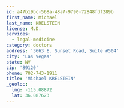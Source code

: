 ```yaml
---
id: a47b19bc-568a-48a7-9790-72848fdf289b
first_name: Michael
last_name: KRELSTEIN
license: M.D.
services:
  - legal-medicine
category: doctors
address: '3663 E. Sunset Road, Suite #504'
city: 'Las Vegas'
state: NV
zip: '89120'
phone: 702-743-1911
title: 'Michael KRELSTEIN'
_geoloc:
  lng: -115.08872
  lat: 36.087623
---
```

